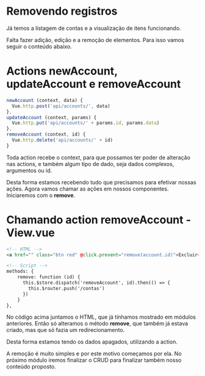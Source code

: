 # Removendo registros

Já temos a listagem de contas e a visualização de itens funcionando.

Falta fazer adição, edição e a remoção de elementos. Para isso vamos seguir o conteúdo abaixo.

# Actions newAccount, updateAccount e removeAccount

```js
newAccount (context, data) {
  Vue.http.post('api/accounts/', data)
},
updateAccount (context, params) {
  Vue.http.put('api/accounts/' + params.id, params.data)
},
removeAccount (context, id) {
  Vue.http.delete('api/accounts/' + id)
}
```

Toda action recebe o context, para que possamos ter poder de alteração nas actions, e também algum tipo de dado, seja dados complexos, argumentos ou id.

Desta forma estamos recebendo tudo que precisamos para efetivar nossas ações. Agora vamos chamar as ações em nossos componentes. Iniciaremos com o **remove**.

# Chamando action removeAccount - View.vue

```html
<!-- HTML -->
<a href="" class="btn red" @click.prevent="remove(account.id)">Excluir</a>

<!-- Script -->
methods: {
    remove: function (id) {
      this.$store.dispatch('removeAccount', id).then(() => {
        this.$router.push('/contas')
      })
    }
},
```

No código acima juntamos o HTML, que já tínhamos mostrado em módulos anteriores. Então só alteramos o método **remove**, que também já estava criado, mas que só fazia um redirecionamento.

Desta forma estamos tendo os dados apagados, utilizando a action.

A remoção é muito simples e por este motivo começamos por ela. No próximo módulo iremos finalizar o CRUD para finalizar também nosso conteúdo proposto.